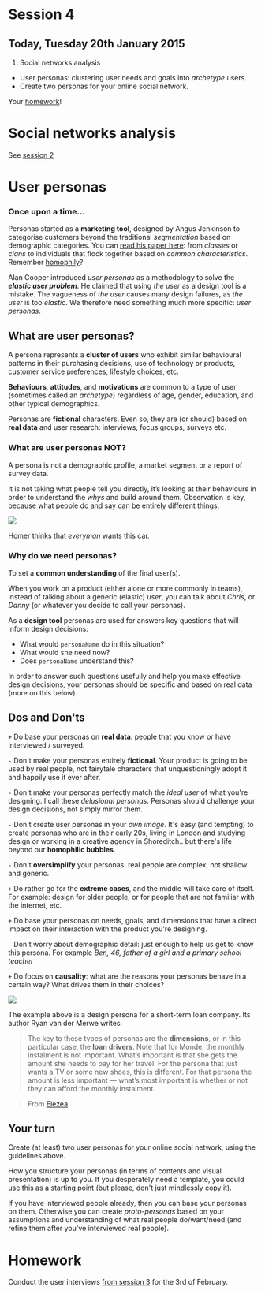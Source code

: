 # Session 4	

## Today, Tuesday 20th January 2015

1. Social networks analysis 
* User personas: clustering user needs and goals into *archetype* users. 
* Create two personas for your online social network.

Your [homework](#homework)!



# Social networks analysis

See [session 2](https://github.com/RavensbourneWebMedia/WEB14204/blob/master/sessions/session-02.md#competitor-analysis)

<!-- We had to re-jig things around because of timetable changes-->



# User personas

### Once upon a time...

Personas started as a **marketing tool**, designed by Angus Jenkinson to categorise customers beyond the traditional *segmentation* based on demographic categories. You can [read his paper here](http://www.centreforintegratedmarketing.com/gfx/documents/beyond_segmentation.pdf): from *classes* or *clans* to individuals that flock together based on *common characteristics*. Remember [homophily](http://en.wikipedia.org/wiki/Homophily)?

Alan Cooper introduced *user personas* as a methodology to solve the ***elastic user problem***. He claimed that using *the user* as a design tool is a mistake. The vagueness of *the user* causes many design failures, as *the user* is too *elastic*. We therefore need something much more specific: *user personas*.

## What are user personas?

A persona represents a **cluster of users** who exhibit similar behavioural patterns in their purchasing decisions, use of technology or products, customer service preferences, lifestyle choices, etc. 

**Behaviours**, **attitudes**, and **motivations** are common to a type of user (sometimes called an *archetype*) regardless of age, gender, education, and other typical demographics. 

Personas are **fictional** characters. Even so, they are (or should) based on **real data** and user research: interviews, focus groups, surveys etc.

<!--Personas are **archetypes** built to identify potential users: what they **need**, **want** and **expect** from what we are designing.

An *archetype* is a pattern of behaviours that help us s you better understand yourself and others.

http://www.16personalities.com/personality-types


In UCD the personas are created based in a previous research, but in Lean UX methods for example, personas are created originally based on assumptions (*proto-personas*) in a brainstorming session with the team, and further checked against actual real data (See  Gothelf, Jeff. Lean UX. Applying Lean Principles to Improve User Experience. 2013).

Personas must answers three basic questions: what are the user needs, wants and limitations.-->

### What are user personas NOT?

A persona is not a demographic profile, a market segment or a report of survey data. 

It is not taking what people tell you directly, it’s looking at their behaviours in order to understand the *whys* and build around them. Observation is key, because what people do and say can be entirely different things. 

![](https://raw.githubusercontent.com/RavensbourneWebMedia/WEB14204/master/sessions/assets/what-homer-wants.jpg)

Homer thinks that *everyman* wants this car.

### Why do we need personas?

To set a **common understanding** of the final user(s). 

When you work on a product (either alone or more commonly in teams), instead of talking about a generic (elastic) *user*, you can talk about *Chris*, or *Danny* (or whatever you decide to call your personas).

As a **design tool** personas are used for answers key questions that will inform design decisions: 

* What would `personaName` do in this situation?
* What would she need now? 
* Does `personaName` understand this?

In order to answer such questions usefully and help you make effective design decisions, your personas should be specific and based on real data (more on this below).


## Dos and Don'ts

`+` Do base your personas on **real data**: people that you know or have interviewed / surveyed.

`-` Don't make your personas entirely **fictional**. Your product is going to be used by real people, not fairytale characters that unquestioningly adopt it and happily use it ever after.

`-` Don't make your personas perfectly match the *ideal user* of what you're designing. I call these *delusional personas*. Personas should challenge your design decisions, not simply mirror them.

`-` Don't create user personas in your *own image*. It's easy (and tempting) to create personas who are in their early 20s, living in London and studying design or working in a creative agency in Shoreditch.. but there's life beyond our **homophilic bubbles**.

`-` Don't **oversimplify** your personas: real people are complex, not shallow and generic.

`+` Do rather go for the **extreme cases**, and the middle will take care of itself. For example: design for older people, or for people that are not familiar with the internet, etc.

`+` Do base your personas on needs, goals, and dimensions that have a direct impact on their interaction with the product you're designing.

`-` Don't worry about demographic detail: just enough to help us get to know this persona. For example *Ben, 46, father of a girl and a primary school teacher*

`+` Do focus on **causality**: what are the reasons your personas behave in a certain way? What drives them in their choices?

<!--### How to build personas-->

![](https://raw.githubusercontent.com/RavensbourneWebMedia/WEB14204/master/sessions/assets/elezea-persona.jpg)

The example above is a design persona for a short-term loan company. Its author Ryan van der Merwe writes:

> The key to these types of personas are the **dimensions**, or in this particular case, the **loan drivers**. Note that for Monde, the monthly instalment is not important. What’s important is that she gets the amount she needs to pay for her travel. For the persona that just wants a TV or some new shoes, this is different. For that persona the amount is less important — what’s most important is whether or not they can afford the monthly instalment.

> From [Elezea](http://www.elezea.com/2013/12/job-stories-and-personas-sitting-in-a-tree)


## Your turn

Create (at least) two user personas for your online social network, using the guidelines above.

How you structure your personas (in terms of contents and visual presentation) is up to you. 
If you desperately need a template, you could [use this as a starting point](http://www.ux-lady.com/diy-user-personas/) (but please, don't just mindlessly copy it).

If you have interviewed people already, then you can base your personas on them. Otherwise you can create *proto-personas* based on your assumptions and understanding of what real people do/want/need (and refine them after you've interviewed real people).


<!--**Marketing personas** (demographics, habits) vs **design personas** (focused on needs, goals, and dimensions that have a direct impact on their interaction with a website). More on that [here](http://www.elezea.com/2013/12/job-stories-and-personas-sitting-in-a-tree)

Personas can sometimes be oversimplified caricatures of users that don’t take specific situations and actions in consideration. It's better to be specific than shallow and generic: go for the extreme cases, and the middle will take care of itself (eg: design for older people, or for people that are not familiar with the internet, etc).-->

<!-- 

Sources: 
http://www.ux-lady.com/introduction-to-user-personas/


-->



# Homework

<!--Create the profile for another persona.-->	

Conduct the user interviews [from session 3](https://github.com/RavensbourneWebMedia/WEB14204/blob/master/sessions/session-03.md#exercise) for the 3rd of February.
